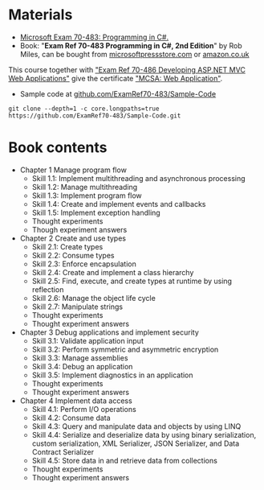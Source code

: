 # Materials
* [Microsoft Exam 70-483: Programming in C#.](https://www.microsoft.com/en-us/learning/exam-70-483.aspx)
* Book: "**Exam Ref 70-483 Programming in C#, 2nd Edition**" by Rob Miles, can be bought from [microsoftpressstore.com](https://www.microsoftpressstore.com/store/exam-ref-70-483-programming-in-c-sharp-9781509306985) or [amazon.co.uk](https://www.amazon.co.uk/Exam-Ref-70-483-Programming-Miles/dp/1509306986)

This course together with ["Exam Ref 70-486 Developing ASP.NET MVC Web Applications"](https://www.microsoft.com/en-us/learning/exam-70-486.aspx) give the certificate ["MCSA: Web Application"](https://www.microsoft.com/en-us/learning/mcsa-web-applications-certification.aspx).

* Sample code at [github.com/ExamRef70-483/Sample-Code](https://github.com/ExamRef70-483/Sample-Code)

```
git clone --depth=1 -c core.longpaths=true https://github.com/ExamRef70-483/Sample-Code.git
```

# Book contents

* Chapter 1 Manage program flow
  -  Skill 1.1: Implement multithreading and asynchronous processing
  -  Skill 1.2: Manage multithreading
  -  Skill 1.3: Implement program flow
  -  Skill 1.4: Create and implement events and callbacks
  -  Skill 1.5: Implement exception handling
  -  Thought experiments
  -  Though experiment answers
* Chapter 2 Create and use types
  -  Skill 2.1: Create types
  -  Skill 2.2: Consume types
  -  Skill 2.3: Enforce encapsulation
  -  Skill 2.4: Create and implement a class hierarchy
  -  Skill 2.5: Find, execute, and create types at runtime by using reflection
  -  Skill 2.6: Manage the object life cycle
  -  Skill 2.7: Manipulate strings
  -  Thought experiments
  -  Thought experiment answers
* Chapter 3 Debug applications and implement security
  -  Skill 3.1: Validate application input
  -  Skill 3.2: Perform symmetric and asymmetric encryption
  -  Skill 3.3: Manage assemblies
  -  Skill 3.4: Debug an application
  -  Skill 3.5: Implement diagnostics in an application
  -  Thought experiments
  -  Thought experiment answers
* Chapter 4 Implement data access
  -  Skill 4.1: Perform I/O operations
  -  Skill 4.2: Consume data
  -  Skill 4.3: Query and manipulate data and objects by using LINQ
  -  Skill 4.4: Serialize and deserialize data by using binary serialization, custom serialization, XML Serializer, JSON Serializer, and Data Contract Serializer
  -  Skill 4.5: Store data in and retrieve data from collections
  -  Thought experiments
  -  Thought experiment answers
